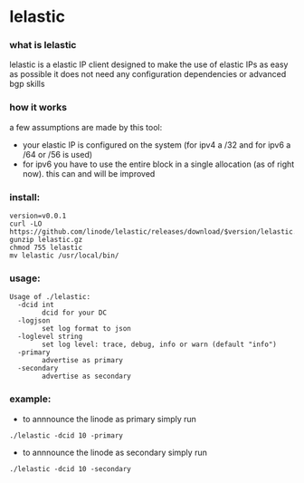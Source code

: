 # lelastic

### what is lelastic
lelastic is a elastic IP client designed to make the use of elastic IPs as easy as possible
it does not need any configuration dependencies or advanced bgp skills

### how it works
a few assumptions are made by this tool:
- your elastic IP is configured on the system (for ipv4 a /32 and for ipv6 a /64 or /56 is used)
- for ipv6 you have to use the entire block in a single allocation (as of right now). this can and will be improved

### install:
```
version=v0.0.1
curl -LO https://github.com/linode/lelastic/releases/download/$version/lelastic.gz
gunzip lelastic.gz
chmod 755 lelastic
mv lelastic /usr/local/bin/
```

### usage:
```
Usage of ./lelastic:
  -dcid int
        dcid for your DC
  -logjson
        set log format to json
  -loglevel string
        set log level: trace, debug, info or warn (default "info")
  -primary
        advertise as primary
  -secondary
        advertise as secondary
```


### example:
- to annnounce the linode as primary simply run
```
./lelastic -dcid 10 -primary
```

- to annnounce the linode as secondary simply run
```
./lelastic -dcid 10 -secondary
```
